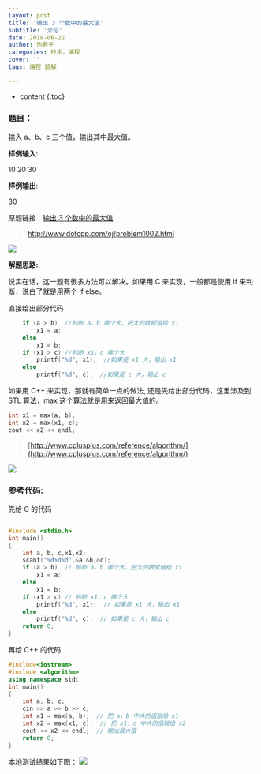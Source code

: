 ```yaml
---
layout: post
title: '输出 3 个数中的最大值'
subtitle: '介绍'
date: 2018-06-22
author: 伪君子
categories: 技术，编程
cover: ''
tags: 编程 题解

---
```


* content
{:toc}
### 题目：


输入 a、b、c 三个值，输出其中最大值。

**样例输入**:

10 20 30

**样例输出**:

30

原题链接：[输出 3 个数中的最大值](http://www.dotcpp.com/oj/problem1002.html)
>http://www.dotcpp.com/oj/problem1002.html

![](https://upload-images.jianshu.io/upload_images/2989110-6d5c1f4e34459db5.png?imageMogr2/auto-orient/strip%7CimageView2/2/w/1240)


**解题思路:**

说实在话，这一题有很多方法可以解决。如果用 C 来实现，一般都是使用 if 来判断，说白了就是用两个 if else。

直接给出部分代码
```C
	if (a > b)  //判断 a，b 哪个大，把大的数赋值给 x1
		x1 = a;
	else 
		x1 = b;
	if (x1 > c) //判断 x1，c 哪个大
		printf("%d", x1);  //如果是 x1 大，输出 x1
	else
		printf("%d", c);  //如果是 c 大，输出 c
```

如果用 C++ 来实现，那就有简单一点的做法, 还是先给出部分代码，这里涉及到 STL 算法，max 这个算法就是用来返回最大值的。

```C++
int x1 = max(a, b);
int x2 = max(x1, c);
cout << x2 << endl;
```

>[http://www.cplusplus.com/reference/algorithm/](http://www.cplusplus.com/reference/algorithm/)

![](https://upload-images.jianshu.io/upload_images/2989110-4dbecce8bd6b0a7a.png?imageMogr2/auto-orient/strip%7CimageView2/2/w/1240)



### 参考代码:
先给 C 的代码
```c++

#include <stdio.h>
int main()
{
	int a, b, c,x1,x2;
	scanf("%d%d%d",&a,&b,&c);
	if (a > b)  // 判断 a，b 哪个大，把大的数赋值给 x1
		x1 = a;
	else 
		x1 = b;
	if (x1 > c) // 判断 x1，c 哪个大
		printf("%d", x1);  // 如果是 x1 大，输出 x1
	else
		printf("%d", c);  // 如果是 c 大，输出 c
	return 0;
}
```
再给 C++ 的代码

```C++
#include<iostream>
#include <algorithm>
using namespace std;
int main()
{
	int a, b, c;
	cin >> a >> b >> c;
	int x1 = max(a, b);  // 把 a，b 中大的值赋给 x1
	int x2 = max(x1, c);  // 把 x1，c 中大的值赋给 x2
	cout << x2 << endl;  // 输出最大值
	return 0;
}
```

本地测试结果如下图：
![](https://upload-images.jianshu.io/upload_images/2989110-3ab90d0858079377.png?imageMogr2/auto-orient/strip%7CimageView2/2/w/1240)
